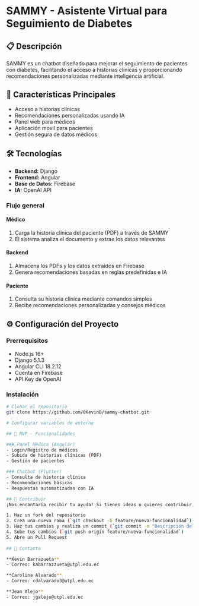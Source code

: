 # SAMMY - Asistente Virtual para Seguimiento de Diabetes

## 📋 Descripción
SAMMY es un chatbot diseñado para mejorar el seguimiento de pacientes con diabetes, facilitando el acceso a historias clínicas y proporcionando recomendaciones personalizadas mediante inteligencia artificial.

## 🚀 Características Principales
- Acceso a historias clínicas
- Recomendaciones personalizadas usando IA
- Panel web para médicos
- Aplicación movil para pacientes
- Gestión segura de datos médicos

## 🛠️ Tecnologías
- **Backend:** Django
- **Frontend:** Angular
- **Base de Datos:** Firebase
- **IA:** OpenAI API

### Flujo general

#### Médico
1. Carga la historia clínica del paciente (PDF) a través de SAMMY
2. El sistema analiza el documento y extrae los datos relevantes

#### Backend
1. Almacena los PDFs y los datos extraídos en Firebase
2. Genera recomendaciones basadas en reglas predefinidas e IA

#### Paciente
1. Consulta su historia clínica mediante comandos simples
2. Recibe recomendaciones personalizadas y consejos médicos


## ⚙️ Configuración del Proyecto

### Prerrequisitos
- Node.js 16+
- Django 5.1.3
- Angular CLI 18.2.12
- Cuenta en Firebase
- API Key de OpenAI

### Instalación
```bash
# Clonar el repositorio
git clone https://github.com/0KevinB/sammy-chatbot.git

# Configurar variables de entorno

## 📱 MVP - Funcionalidades

### Panel Médico (Angular)
- Login/Registro de médicos
- Subida de historias clínicas (PDF)
- Gestión de pacientes

### Chatbot (Flutter)
- Consulta de historia clínica
- Recomendaciones básicas
- Respuestas automatizadas con IA

## 🤝 Contribuir
¡Nos encantaría recibir tu ayuda! Si tienes ideas o quieres contribuir, sigue estos pasos:

1. Haz un fork del repositorio
2. Crea una nueva rama (`git checkout -b feature/nueva-funcionalidad`)
3. Haz tus cambios y realiza un commit (`git commit -m "Descripción del cambio"`)
4. Sube tus cambios (`git push origin feature/nueva-funcionalidad`)
5. Abre un Pull Request
   
## 📧 Contacto

**Kevin Barrazueta**
- Correo: kabarrazzueta@utpl.edu.ec

**Carolina Alvarado**
- Correo: cdalvarado3@utpl.edu.ec

**Jean Alejo**
- Correo: jgalejo@utpl.edu.ec
